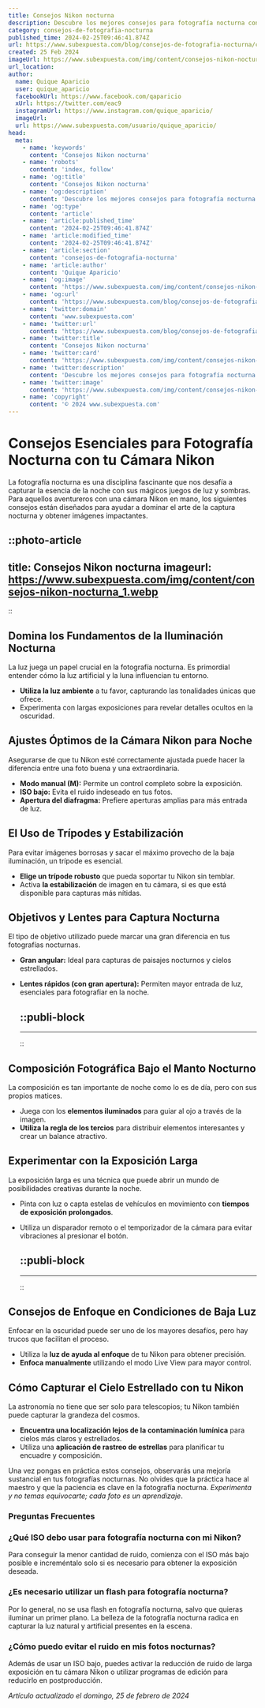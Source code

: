 ```yaml
---
title: Consejos Nikon nocturna
description: Descubre los mejores consejos para fotografía nocturna con tu cámara Nikon. Captura la esencia de la noche con técnica y creatividad.
category: consejos-de-fotografia-nocturna
published_time: 2024-02-25T09:46:41.874Z
url: https://www.subexpuesta.com/blog/consejos-de-fotografia-nocturna/consejos-nikon-nocturna
created: 25 Feb 2024
imageUrl: https://www.subexpuesta.com/img/content/consejos-nikon-nocturna_1.webp
url_location:
author:
  name: Quique Aparicio
  user: quique_aparicio
  facebookUrl: https://www.facebook.com/qaparicio
  xUrl: https://twitter.com/eac9
  instagramUrl: https://www.instagram.com/quique_aparicio/
  imageUrl: 
  url: https://www.subexpuesta.com/usuario/quique_aparicio/
head:
  meta:
    - name: 'keywords'
      content: 'Consejos Nikon nocturna'
    - name: 'robots'
      content: 'index, follow'
    - name: 'og:title'
      content: 'Consejos Nikon nocturna'
    - name: 'og:description'
      content: 'Descubre los mejores consejos para fotografía nocturna con tu cámara Nikon. Captura la esencia de la noche con técnica y creatividad.'
    - name: 'og:type'
      content: 'article'
    - name: 'article:published_time'
      content: '2024-02-25T09:46:41.874Z'
    - name: 'article:modified_time'
      content: '2024-02-25T09:46:41.874Z'
    - name: 'article:section'
      content: 'consejos-de-fotografia-nocturna'
    - name: 'article:author'
      content: 'Quique Aparicio'
    - name: 'og:image'
      content: 'https://www.subexpuesta.com/img/content/consejos-nikon-nocturna_1.webp'
    - name: 'og:url'
      content: 'https://www.subexpuesta.com/blog/consejos-de-fotografia-nocturna/consejos-nikon-nocturna'
    - name: 'twitter:domain'
      content: 'www.subexpuesta.com'
    - name: 'twitter:url'
      content: 'https://www.subexpuesta.com/blog/consejos-de-fotografia-nocturna/consejos-nikon-nocturna'
    - name: 'twitter:title'
      content: 'Consejos Nikon nocturna'
    - name: 'twitter:card'
      content: 'https://www.subexpuesta.com/img/content/consejos-nikon-nocturna_1.webp'
    - name: 'twitter:description'
      content: 'Descubre los mejores consejos para fotografía nocturna con tu cámara Nikon. Captura la esencia de la noche con técnica y creatividad.'
    - name: 'twitter:image'
      content: 'https://www.subexpuesta.com/img/content/consejos-nikon-nocturna_1.webp'
    - name: 'copyright'
      content: '© 2024 www.subexpuesta.com'
---
```

# Consejos Esenciales para Fotografía Nocturna con tu Cámara Nikon

La fotografía nocturna es una disciplina fascinante que nos desafía a capturar la esencia de la noche con sus mágicos juegos de luz y sombras. Para aquellos aventureros con una cámara Nikon en mano, los siguientes consejos están diseñados para ayudar a dominar el arte de la captura nocturna y obtener imágenes impactantes.


::photo-article
---
title: Consejos Nikon nocturna
imageurl: https://www.subexpuesta.com/img/content/consejos-nikon-nocturna_1.webp
---
::


## Domina los Fundamentos de la Iluminación Nocturna

La luz juega un papel crucial en la fotografía nocturna. Es primordial entender cómo la luz artificial y la luna influencian tu entorno.

- **Utiliza la luz ambiente** a tu favor, capturando las tonalidades únicas que ofrece.
- Experimenta con largas exposiciones para revelar detalles ocultos en la oscuridad.

## Ajustes Óptimos de la Cámara Nikon para Noche

Asegurarse de que tu Nikon esté correctamente ajustada puede hacer la diferencia entre una foto buena y una extraordinaria.

- **Modo manual (M):** Permite un control completo sobre la exposición.
- **ISO bajo:** Evita el ruido indeseado en tus fotos.
- **Apertura del diafragma:** Prefiere aperturas amplias para más entrada de luz.

## El Uso de Trípodes y Estabilización

Para evitar imágenes borrosas y sacar el máximo provecho de la baja iluminación, un trípode es esencial.

- **Elige un trípode robusto** que pueda soportar tu Nikon sin temblar.
- Activa **la estabilización** de imagen en tu cámara, si es que está disponible para capturas más nítidas.

## Objetivos y Lentes para Captura Nocturna

El tipo de objetivo utilizado puede marcar una gran diferencia en tus fotografías nocturnas.

- **Gran angular:** Ideal para capturas de paisajes nocturnos y cielos estrellados.
- **Lentes rápidos (con gran apertura):** Permiten mayor entrada de luz, esenciales para fotografiar en la noche.


  ::publi-block
  ---
  ---
  ::
  
  
## Composición Fotográfica Bajo el Manto Nocturno

La composición es tan importante de noche como lo es de día, pero con sus propios matices.

- Juega con los **elementos iluminados** para guiar al ojo a través de la imagen.
- **Utiliza la regla de los tercios** para distribuir elementos interesantes y crear un balance atractivo.

## Experimentar con la Exposición Larga

La exposición larga es una técnica que puede abrir un mundo de posibilidades creativas durante la noche.

- Pinta con luz o capta estelas de vehículos en movimiento con **tiempos de exposición prolongados**.
- Utiliza un disparador remoto o el temporizador de la cámara para evitar vibraciones al presionar el botón.


  ::publi-block
  ---
  ---
  ::
  
  
## Consejos de Enfoque en Condiciones de Baja Luz

Enfocar en la oscuridad puede ser uno de los mayores desafíos, pero hay trucos que facilitan el proceso.

- Utiliza la **luz de ayuda al enfoque** de tu Nikon para obtener precisión.
- **Enfoca manualmente** utilizando el modo Live View para mayor control.

## Cómo Capturar el Cielo Estrellado con tu Nikon

La astronomía no tiene que ser solo para telescopios; tu Nikon también puede capturar la grandeza del cosmos.

- **Encuentra una localización lejos de la contaminación lumínica** para cielos más claros y estrellados.
- Utiliza una **aplicación de rastreo de estrellas** para planificar tu encuadre y composición.

Una vez pongas en práctica estos consejos, observarás una mejoría sustancial en tus fotografías nocturnas. No olvides que la práctica hace al maestro y que la paciencia es clave en la fotografía nocturna. *Experimenta y no temas equivocarte; cada foto es un aprendizaje*.

### Preguntas Frecuentes

### ¿Qué ISO debo usar para fotografía nocturna con mi Nikon?
Para conseguir la menor cantidad de ruido, comienza con el ISO más bajo posible e increméntalo solo si es necesario para obtener la exposición deseada.

### ¿Es necesario utilizar un flash para fotografía nocturna?
Por lo general, no se usa flash en fotografía nocturna, salvo que quieras iluminar un primer plano. La belleza de la fotografía nocturna radica en capturar la luz natural y artificial presentes en la escena.

### ¿Cómo puedo evitar el ruido en mis fotos nocturnas?
Además de usar un ISO bajo, puedes activar la reducción de ruido de larga exposición en tu cámara Nikon o utilizar programas de edición para reducirlo en postproducción.

_Artículo actualizado el domingo, 25 de febrero de 2024_